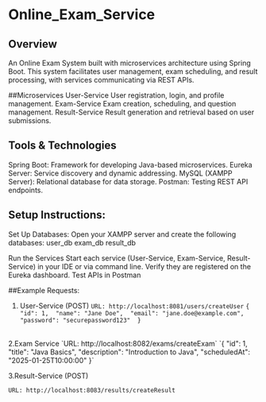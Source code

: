 # Online_Exam_Service

## Overview
An Online Exam System built with microservices architecture using Spring Boot. This system facilitates user management, exam scheduling, and result processing, with services communicating via REST APIs.

##Microservices
User-Service
User registration, login, and profile management.
Exam-Service
Exam creation, scheduling, and question management.
Result-Service
Result generation and retrieval based on user submissions.

## Tools & Technologies
Spring Boot: Framework for developing Java-based microservices.
Eureka Server: Service discovery and dynamic addressing.
MySQL (XAMPP Server): Relational database for data storage.
Postman: Testing REST API endpoints.

## Setup Instructions:
Set Up Databases:
Open your XAMPP server and create the following databases:
user_db
exam_db
result_db

Run the Services
Start each service (User-Service, Exam-Service, Result-Service) in your IDE or via command line.
Verify they are registered on the Eureka dashboard.
Test APIs in Postman

##Example Requests:
1. User-Service (POST)
`URL: http://localhost:8081/users/createUser`
`{ 
  "id": 1, 
  "name": "Jane Doe", 
  "email": "jane.doe@example.com", 
  "password": "securepassword123" 
}
`
<br>
2.Exam Service
`URL: http://localhost:8082/exams/createExam`
`{ 
  "id": 1, 
  "title": "Java Basics", 
  "description": "Introduction to Java", 
  "scheduledAt": "2025-01-25T10:00:00" 
}`
<br>

3.Result-Service (POST)

`URL: http://localhost:8083/results/createResult `
<br>
